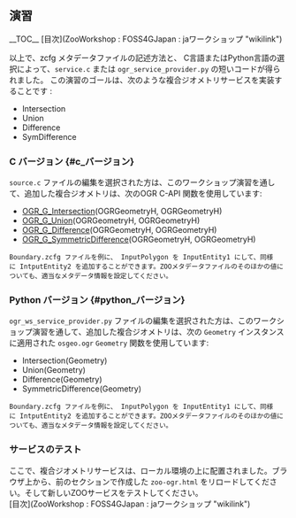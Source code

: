 ## 演習

\_\_TOC\_\_ [目次](ZooWorkshop : FOSS4GJapan : jaワークショップ "wikilink")

以上で、zcfg メタデータファイルの記述方法と、
C言語またはPython言語の選択によって、`service.c` または
`ogr_service_provider.py` の短いコードが得られました。
この演習のゴールは、次のような複合ジオメトリサービスを実装することです :

-   Intersection
-   Union
-   Difference
-   SymDifference

### C バージョン {#c_バージョン}

`source.c`
ファイルの編集を選択された方は、このワークショップ演習を通して、追加した複合ジオメトリは、次のOGR
C-API 関数を使用しています:

-   [OGR_G\_Intersection](http://www.gdal.org/ogr/ogr__api_8h.html#5a271b5c7b72994120e7a6bbc7e7e5cb)(OGRGeometryH,
    OGRGeometryH)
-   [OGR_G\_Union](http://www.gdal.org/ogr/ogr__api_8h.html#f58f2cfbdb2497659d2eabea73d3b8a0)(OGRGeometryH,
    OGRGeometryH)
-   [OGR_G\_Difference](http://www.gdal.org/ogr/ogr__api_8h.html#497977bec6ecd9dade7a9694f776be64)(OGRGeometryH,
    OGRGeometryH)
-   [OGR_G\_SymmetricDifference](http://www.gdal.org/ogr/ogr__api_8h.html#d6dacf495617a230c6f19950bc415f17)(OGRGeometryH,
    OGRGeometryH)

`Boundary.zcfg ファイルを例に、 InputPolygon を InputEntity1 にして、同様に IntputEntity2 を追加することができます。ZOOメタデータファイルのそのほかの値についても、適当なメタデータ情報を設定してください。`

### Python バージョン {#python_バージョン}

`ogr_ws_service_provider.py`
ファイルの編集を選択された方は、このワークショップ演習を通して、追加した複合ジオメトリは、次の
`Geometry` インスタンスに適用された `osgeo.ogr` `Geometry`
関数を使用しています:

-   Intersection(Geometry)
-   Union(Geometry)
-   Difference(Geometry)
-   SymmetricDifference(Geometry)

`Boundary.zcfg ファイルを例に、 InputPolygon を InputEntity1 にして、同様に IntputEntity2 を追加することができます。ZOOメタデータファイルのそのほかの値についても、適当なメタデータ情報を設定してください。`

### サービスのテスト

ここで、複合ジオメトリサービスは、ローカル環境の上に配置されました。ブラウザ上から、前のセクションで作成した
`zoo-ogr.html`
をリロードしてください。そして新しいZOOサービスをテストしてください。\
[目次](ZooWorkshop : FOSS4GJapan : jaワークショップ "wikilink")

